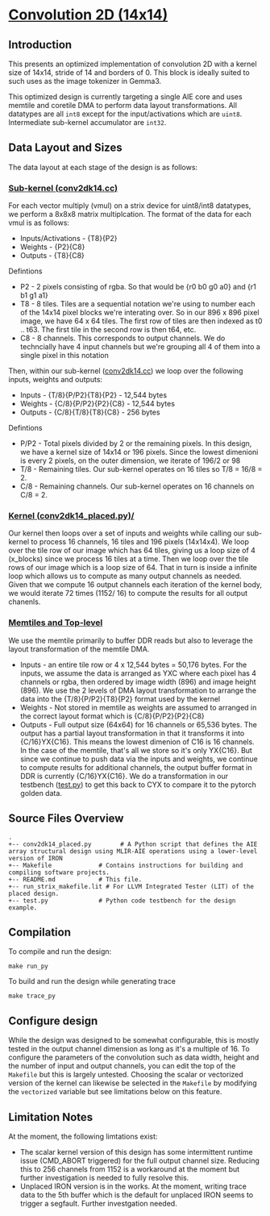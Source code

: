 <!---//===- README.md --------------------------*- Markdown -*-===//
//
// This file is licensed under the Apache License v2.0 with LLVM Exceptions.
// See https://llvm.org/LICENSE.txt for license information.
// SPDX-License-Identifier: Apache-2.0 WITH LLVM-exception
//
// Copyright (C) 2024, Advanced Micro Devices, Inc.
// 
//===----------------------------------------------------------------------===//-->

# <ins>Convolution 2D (14x14)</ins>
## Introduction
This presents an optimized implementation of convolution 2D with a kernel size of 14x14, stride of 14 and borders of 0. This block is ideally suited to such uses as the image tokenizer in Gemma3.

This optimized design is currently targeting a single AIE core and uses memtile and coretile DMA to perform data layout transformations. All datatypes are all `int8` except for the input/activations which are `uint8`. Intermediate sub-kernel accumulator are `int32`.

## Data Layout and Sizes
The data layout at each stage of the design is as follows:

### <u>Sub-kernel ([conv2dk14.cc](../../../aie_kernels/aie2p/conv2dk14.cc))</u>
For each vector multiply (vmul) on a strix device for uint8/int8 datatypes, we perform a 8x8x8 matrix multiplcation. The format of the data for each vmul is as follows:
* Inputs/Activations - {T8}{P2}
* Weights - {P2}{C8}
* Outputs - {T8}{C8}

Defintions
* P2 - 2 pixels consisting of rgba. So that would be {r0 b0 g0 a0} and {r1 b1 g1 a1}
* T8 - 8 tiles. Tiles are a sequential notation we're using to number each of the 14x14 pixel blocks we're interating over. So in our 896 x 896 pixel image, we have 64 x 64 tiles. The first row of tiles are then indexed as t0 .. t63. The first tile in the second row is then t64, etc.
* C8 - 8 channels. This corresponds to output channels. We do techncially have 4 input channels but we're grouping all 4 of them into a single pixel in this notation

Then, within our sub-kernel ([conv2dk14.cc](../../../aie_kernels/aie2p/conv2dk14.cc)) we loop over the following inputs, weights and outputs:
* Inputs - {T/8}{P/P2}{T8}{P2} - 12,544 bytes
* Weights - {C/8}{P/P2}{P2}{C8} - 12,544 bytes
* Outputs - {C/8}{T/8}{T8}{C8} - 256 bytes

Defintions
* P/P2 - Total pixels divided by 2 or the remaining pixels. In this design, we have a kernel size of 14x14 or 196 pixels. Since the lowest dimenioni is every 2 pixels, on the outer dimension, we iterate of 196/2 or 98
* T/8 - Remaining tiles. Our sub-kernel operates on 16 tiles so T/8 = 16/8 = 2.
* C/8 - Remaining channels. Our sub-kernel operates on 16 channels on C/8 = 2.

### <u>Kernel ([conv2dk14_placed.py](./conv2dk14_placed.py))/</u>
Our kernel then loops over a set of inputs and weights while calling our sub-kernel to process 16 channels, 16 tiles and 196 pixels (14x14x4). We loop over the tile row of our image which has 64 tiles, giving us a loop size of 4 (x_blocks) since we process 16 tiles at a time. Then we loop over the tile rows of our image which is a loop size of 64. That in turn is inside a infinite loop which allows us to compute as many output channels as needed. Given that we compute 16 output channels each iteration of the kernel body, we would iterate 72 times (1152/ 16) to compute the results for all output chanenls. 

### <u>Memtiles and Top-level</u>
We use the memtile primarily to buffer DDR reads but also to leverage the layout transformation of the memtile DMA.
* Inputs - an entire tile row or 4 x 12,544 bytes = 50,176 bytes. For the inputs, we assume the data is arranged as YXC where each pixel has 4 channels or rgba, then ordered by image width (896) and image height (896). We use the 2 levels of DMA layout transformation to arrange the data into the {T/8}{P/P2}{T8}{P2} format used by the kernel
* Weights - Not stored in memtile as weights are assumed to arranged in the correct layout format which is {C/8}{P/P2}{P2}{C8}
* Outputs - Full output size (64x64) for 16 channels or 65,536 bytes. The output has a partial layout transformation in that it transforms it into {C/16}YX{C16}. This means the lowest dimenion of C16 is 16 channels. In the case of the memtile, that's all we store so it's only YX{C16}. But since we continue to push data via the inputs and weights, we continue to compute results for additional channels, the output buffer format in DDR is currently {C/16}YX{C16}. We do a transformation in our testbench ([test.py](./test.py)) to get this back to CYX to compare it to the pytorch golden data. 

## Source Files Overview

```
.
+-- conv2dk14_placed.py        # A Python script that defines the AIE array structural design using MLIR-AIE operations using a lower-level version of IRON
+-- Makefile             # Contains instructions for building and compiling software projects.
+-- README.md            # This file.
+-- run_strix_makefile.lit # For LLVM Integrated Tester (LIT) of the placed design.
+-- test.py              # Python code testbench for the design example.
```

## Compilation
To compile and run the design:
```shell
make run_py
```


To build and run the design while generating trace
```shell
make trace_py
```

## Configure design
While the design was designed to be somewhat configurable, this is mostly tested in the output channel dimension as long as it's a multiple of 16. To configure the parameters of the convolution such as data width, height and the number of input and output channels, you can edit the top of the `Makefile` but this is largely untested. Choosing the scalar or vectorized version of the kernel can likewise be selected in the `Makefile` by modifying the `vectorized` variable but see limitations below on this feature.

## Limitation Notes
At the moment, the following limtations exist:
* The scalar kernel version of this design has some intermittent runtime issue (CMD_ABORT triggered) for the full output channel size. Reducing this to 256 channels from 1152 is a workaround at the moment but further investigation is needed to fully resolve this.
* Unplaced IRON version is in the works. At the moment, writing trace data to the 5th buffer which is the default for unplaced IRON seems to trigger a segfault. Further investgation needed.



